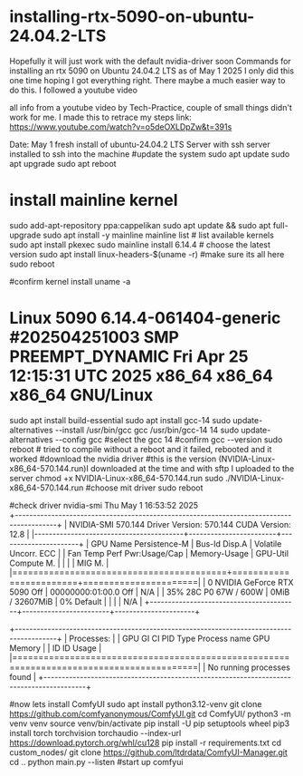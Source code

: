 # installing-rtx-5090-on-ubuntu-24.04.2-LTS
Hopefully it will just work with the default nvidia-driver soon
Commands for installing an rtx 5090 on Ubuntu 24.04.2 LTS as of May 1 2025
I only did this one time hoping I got everything right. There maybe a much easier way to do this. I followed a youtube video 


all info from a youtube video by Tech-Practice, couple of small things didn't work for me. I made this to retrace my steps
link: https://www.youtube.com/watch?v=o5deOXLDpZw&t=391s

Date: May 1
fresh install of ubuntu-24.04.2 LTS Server with ssh server installed to ssh into the machine
#update the system
sudo apt update
sudo apt upgrade
sudo apt reboot

# install mainline kernel
sudo add-apt-repository ppa:cappelikan
sudo apt update && sudo apt full-upgrade
sudo apt install -y mainline
mainline list  # list available kernels 
sudo apt install pkexec
sudo mainline install 6.14.4 # choose the latest version
sudo apt install linux-headers-$(uname -r) #make sure its all here
sudo reboot 

#confirm kernel install 
uname -a
# Linux 5090 6.14.4-061404-generic #202504251003 SMP PREEMPT_DYNAMIC Fri Apr 25 12:15:31 UTC 2025 x86_64 x86_64 x86_64 GNU/Linux

sudo apt install build-essential
sudo apt install gcc-14
sudo update-alternatives --install /usr/bin/gcc gcc /usr/bin/gcc-14 14
sudo update-alternatives --config gcc #select the gcc 14
#confirm
gcc --version
sudo reboot # tried to compile without a reboot and it failed, rebooted and it worked 
#download the nvidia driver
#this is the version  (NVIDIA-Linux-x86_64-570.144.run)I downloaded at the time and with sftp I uploaded to the server
chmod +x NVIDIA-Linux-x86_64-570.144.run 
sudo ./NVIDIA-Linux-x86_64-570.144.run #choose mit driver
sudo reboot

#check driver
nvidia-smi
Thu May  1 16:53:52 2025       
+-----------------------------------------------------------------------------------------+
| NVIDIA-SMI 570.144                Driver Version: 570.144        CUDA Version: 12.8     |
|-----------------------------------------+------------------------+----------------------+
| GPU  Name                 Persistence-M | Bus-Id          Disp.A | Volatile Uncorr. ECC |
| Fan  Temp   Perf          Pwr:Usage/Cap |           Memory-Usage | GPU-Util  Compute M. |
|                                         |                        |               MIG M. |
|=========================================+========================+======================|
|   0  NVIDIA GeForce RTX 5090        Off |   00000000:01:00.0 Off |                  N/A |
| 35%   28C    P0             67W /  600W |       0MiB /  32607MiB |      0%      Default |
|                                         |                        |                  N/A |
+-----------------------------------------+------------------------+----------------------+
                                                                                         
+-----------------------------------------------------------------------------------------+
| Processes:                                                                              |
|  GPU   GI   CI              PID   Type   Process name                        GPU Memory |
|        ID   ID                                                               Usage      |
|=========================================================================================|
|  No running processes found                                                             |
+-----------------------------------------------------------------------------------------+

#now lets install ComfyUI
sudo apt install python3.12-venv
git clone https://github.com/comfyanonymous/ComfyUI.git
cd ComfyUI/
python3 -m venv venv
source venv/bin/activate
pip install -U pip setuptools wheel
pip3 install torch torchvision torchaudio --index-url https://download.pytorch.org/whl/cu128
pip install -r requirements.txt
cd custom_nodes/
git clone https://github.com/ltdrdata/ComfyUI-Manager.git
cd ..
python main.py --listen #start up comfyui


